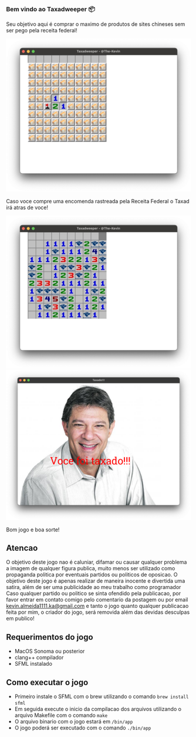 ### Bem vindo ao Taxadweeper 📦

Seu objetivo aqui é comprar o maximo de produtos de sites chineses sem ser pego pela receita federal!

![Screenshot of main screen](docs/ScreenshotMainScreen.png)

Caso voce compre uma encomenda rastreada pela Receita Federal o Taxad irá atras de voce!

![Screenshot of game over](docs/ScreenshotGameOver.png)
![Screenshot of Taxad](docs/ScreenshotTaxad.png)

Bom jogo e boa sorte!

## Atencao

O objetivo deste jogo nao é caluniar, difamar ou causar qualquer problema a imagem de qualquer figura publica, muito menos ser utilizado como propaganda politica por eventuais partidos ou politicos de oposicao. O objetivo deste jogo é apenas realizar de maneira inocente e divertida uma satira, além de ser uma publicidade ao meu trabalho como programador
Caso qualquer partido ou politico se sinta ofendido pela publicacao, por favor entrar em contato comigo pelo comentario da postagem ou por email [kevin.almeida1111.ka@gmail.com](mailto:kevin.almeida1111.ka@gmail.com?subject=REMOVE_TAX_GAME) e tanto o jogo quanto qualquer publicacao feita por mim, o criador do jogo, será removida além das devidas desculpas em publico!

## Requerimentos do jogo

- MacOS Sonoma ou posterior
- clang++ compilador
- SFML instalado

## Como executar o jogo

- Primeiro instale o SFML com o brew utilizando o comando `brew install sfml`
- Em seguida execute o inicio da compilacao dos arquivos utilizando o arquivo Makefile com o comando
  `make`
- O arquivo binario com o jogo estará em `/bin/app`
- O jogo poderá ser executado com o comando `./bin/app`
